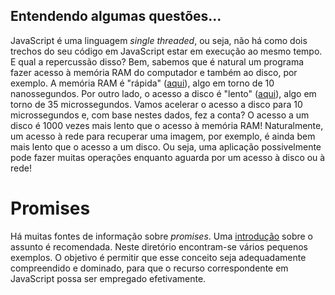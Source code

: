 ## Entendendo algumas questões...

JavaScript é uma linguagem _single threaded_, ou seja, não há como dois trechos do seu código em JavaScript estar em execução ao mesmo tempo. E qual a repercussão disso? Bem, sabemos que é natural um programa fazer acesso à memória RAM do computador e também ao disco, por exemplo. A memória RAM é "rápida" ([aqui](https://www.google.com.br/search?q=time+to+access+ram&oq=time+to+access+ram&aqs=chrome..69i57.3744j0j7&sourceid=chrome&ie=UTF-8)), algo em torno de 10 nanossegundos. Por outro lado, o acesso a disco é "lento" ([aqui](https://www.computerhope.com/issues/ch001396.htm)), algo em torno de 35 microssegundos. Vamos acelerar o acesso a disco para 10 microssegundos e, com base nestes dados, fez a conta? O acesso a um disco é 1000 vezes mais lento que o acesso à memória RAM! Naturalmente, um acesso à rede para recuperar uma imagem, por exemplo, é ainda bem mais lento que o acesso a um disco. Ou seja, uma aplicação possivelmente pode fazer muitas operações enquanto aguarda por um acesso à disco ou à rede!

# Promises

Há muitas fontes de informação sobre _promises_. 
Uma [introdução](https://developers.google.com/web/fundamentals/primers/promises)
sobre o assunto é recomendada. Neste diretório encontram-se vários
pequenos exemplos. O objetivo é permitir que esse conceito seja
adequadamente compreendido e dominado, para que o recurso
correspondente em JavaScript possa ser empregado efetivamente. 
